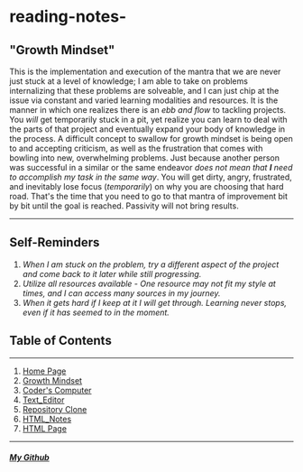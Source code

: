 # reading-notes-

## **"Growth Mindset"**
This is the implementation and execution of the mantra that we are never just stuck at a level of knowledge; I am able to take on problems internalizing that these problems are solveable, and I can just chip at the issue via constant and varied learning modalities and resources. It is the manner in which one realizes there is an _ebb and flow_ to tackling projects. You *will* get temporarily stuck in a pit, yet realize you can learn to deal with the parts of that project and eventually expand your body of knowledge in the process.
A difficult concept to swallow for growth mindset is being open to and accepting criticism, as well as the frustration that comes with bowling into new, overwhelming problems. Just because another person was successful in a similar or the same endeavor _does not mean that **I** need to accomplish my task in the same way_. You will get dirty, angry, frustrated, and inevitably lose focus (_temporarily_) on why you are choosing that hard road. That's the time that you need to go to that mantra of improvement bit by bit until the goal is reached. Passivity will not bring results.

***

## Self-Reminders

1. *When I am stuck on the problem, try a different aspect of the project and come back to it later while still progressing.*
1. *Utilize all resources available - One resource may not fit my style at times, and I can access many sources in my journey.*
1. *When it gets hard if I keep at it I will get through. Learning never stops, even if it has seemed to in the moment.*




## Table of Contents

***

1. [Home Page](/README.md)
1. [Growth Mindset](/Learning-Journal.md)
1. [Coder's Computer](/CODERS_COMPUTER.md)
1. [Text_Editor](/Text_Editors.md)
1. [Repository Clone](/GitClone.md)
1. [HTML_Notes](/HTML_Notes.md)
1. [HTML Page](/HTML_PAGE.html)

***

##### [My Github](https://github.com/Ocsilius)
